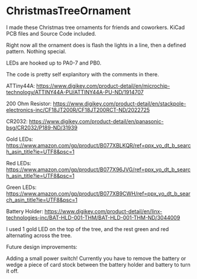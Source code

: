# ChristmasTreeOrnament
I made these Christmas tree ornaments for friends and coworkers. KiCad PCB files and Source Code included.

Right now all the ornament does is flash the lights in a line, then a defined pattern. Nothing special.

LEDs are hooked up to PA0-7 and PB0.

The code is pretty self explanitory with the comments in there.

ATTiny44A:
https://www.digikey.com/product-detail/en/microchip-technology/ATTINY44A-PU/ATTINY44A-PU-ND/1914707

200 Ohm Resistor:
https://www.digikey.com/product-detail/en/stackpole-electronics-inc/CF18JT200R/CF18JT200RCT-ND/2022725

CR2032:
https://www.digikey.com/product-detail/en/panasonic-bsg/CR2032/P189-ND/31939

Gold LEDs:
https://www.amazon.com/gp/product/B077XBLKQR/ref=ppx_yo_dt_b_search_asin_title?ie=UTF8&psc=1

Red LEDs:
https://www.amazon.com/gp/product/B077X96JVG/ref=ppx_yo_dt_b_search_asin_title?ie=UTF8&psc=1

Green LEDs:
https://www.amazon.com/gp/product/B077XB9CWH/ref=ppx_yo_dt_b_search_asin_title?ie=UTF8&psc=1

Battery Holder:
https://www.digikey.com/product-detail/en/linx-technologies-inc/BAT-HLD-001-THM/BAT-HLD-001-THM-ND/3044009


I used 1 gold LED on the top of the tree, and the rest green and red alternating across the tree. 


Future design improvements:

Adding a small power switch! Currently you have to remove the battery or wedge a piece of card stock between the battery holder and battery to turn it off.
